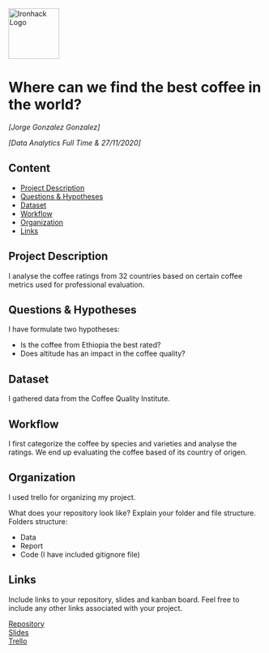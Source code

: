 <img src="https://bit.ly/2VnXWr2" alt="Ironhack Logo" width="100"/>

# Where can we find the best coffee in the world?
*[Jorge Gonzalez Gonzalez]*

*[Data Analytics Full Time & 27/11/2020]*

## Content
- [Project Description](#project-description)
- [Questions & Hypotheses](#questions-hypotheses)
- [Dataset](#dataset)
- [Workflow](#workflow)
- [Organization](#organization)
- [Links](#links)

## Project Description
I analyse the coffee ratings from 32 countries based on certain coffee metrics used for professional evaluation. 

## Questions & Hypotheses
I have formulate two hypotheses:
- Is the coffee from Ethiopia the best rated?
- Does altitude has an impact in the coffee quality?

## Dataset
I gathered data from the Coffee Quality Institute.

## Workflow
I first categorize the coffee by species and varieties and analyse the ratings. We end up evaluating the coffee based of its country of origen.

## Organization
I used trello for organizing my project.

What does your repository look like? Explain your folder and file structure.
Folders structure:
- Data
- Report
- Code (I have included gitignore file)
 
## Links
Include links to your repository, slides and kanban board. Feel free to include any other links associated with your project.

[Repository](https://github.com/Jyu-as)  
[Slides](https://docs.google.com/presentation/d/10nYLmXzwKPcf8xVfBgN13jgvxxGzEbgq5dKJvggThlk/edit#slide=id.p)  
[Trello](https://trello.com/b/OM2GCrja/project4-coffee-ratings)  
